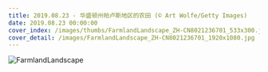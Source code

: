 ```yaml
---
title: 2019.08.23 - 华盛顿州帕卢斯地区的农田 (© Art Wolfe/Getty Images)
date: 2019.08.23 00:00:00
cover_index: /images/thumbs/FarmlandLandscape_ZH-CN8021236701_533x300.jpg
cover_detail: /images/FarmlandLandscape_ZH-CN8021236701_1920x1080.jpg
---
```


![FarmlandLandscape](/images/FarmlandLandscape_ZH-CN8021236701_1920x1080.jpg)
